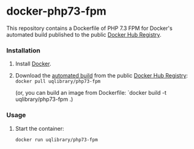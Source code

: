 docker-php73-fpm
================

This repository contains a Dockerfile of PHP 7.3 FPM for Docker's automated build published to the public [Docker Hub Registry](https://registry.hub.docker.com/).

### Installation

1. Install [Docker](https://www.docker.com/).

2. Download the [automated build](https://registry.hub.docker.com/u/uqlibrary/php73-fpm/) from the public [Docker Hub Registry](https://registry.hub.docker.com/): `docker pull uqlibrary/php73-fpm`

   (or, you can build an image from Dockerfile: `docker build -t uqlibrary/php73-fpm .)

### Usage

1. Start the container:

    ```sh
    docker run uqlibrary/php73-fpm
    ```

